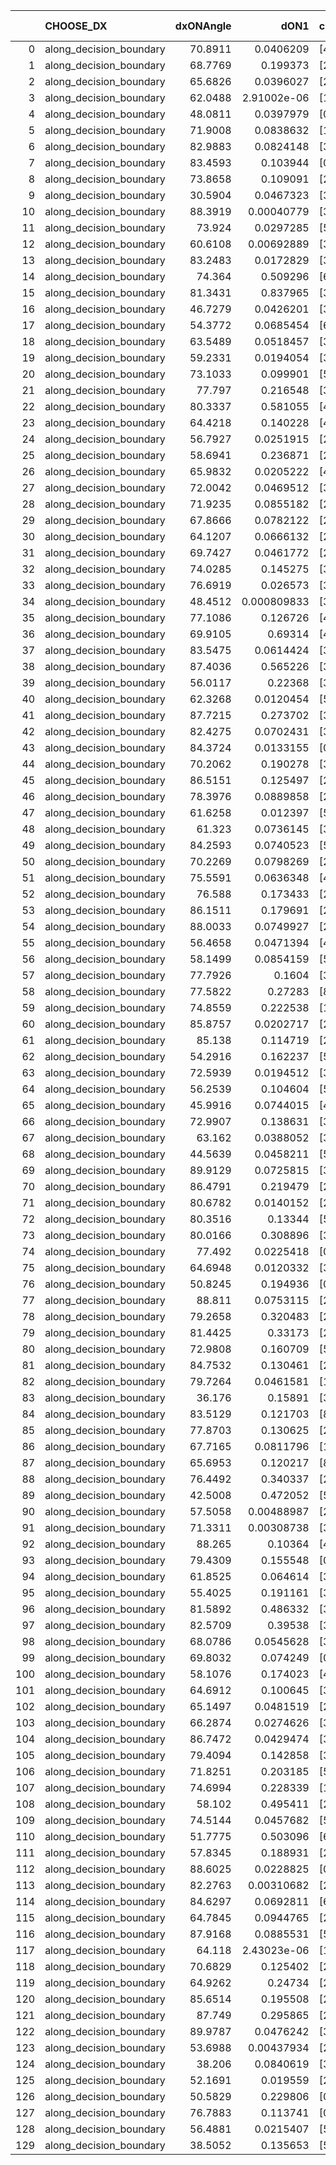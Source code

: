 |     | CHOOSE_DX               |   dxONAngle |        dON1 | cIDON1   |   dON_patch_1 |   nTON |         dON |   dxOFFAngle |       dOFF1 | cIDOFF1   |   dOFF_patch_1 |   nTOFF |        dOFF | SUCCESS   |   nExp |   dual_point_id |   subpoint_time_seconds |   total_execution_time |        logp |        dOFF/dON | Vote dOFF>dON   |
|----:|:------------------------|------------:|------------:|:---------|--------------:|-------:|------------:|-------------:|------------:|:----------|---------------:|--------:|------------:|:----------|-------:|----------------:|------------------------:|-----------------------:|------------:|----------------:|:----------------|
|   0 | along_decision_boundary |     70.8911 | 0.0406209   | [4 6]    |   0.0406209   |      1 | 0.0406209   |      72.9003 | 0.187186    | [4 6]     |    0.187186    |       1 | 0.187186    | True      |      1 |               4 |                2.01199  |                2.48318 |  0          |     4.60812     | True            |
|   1 | along_decision_boundary |     68.7769 | 0.199373    | [2 5]    |   0.199373    |      1 | 0.199373    |      66.6825 | 0.12501     | [2 5]     |    0.12501     |       1 | 0.12501     | False     |      2 |               9 |                3.06853  |                5.71884 | -0.5        |     0.627014    | False           |
|   2 | along_decision_boundary |     65.6826 | 0.0396027   | [2 6]    |   0.0396027   |      1 | 0.0396027   |      66.3313 | 0.125192    | [2 6]     |    0.125192    |       1 | 0.125192    | True      |      3 |              10 |                2.26408  |                7.98917 | -0          |     3.16119     | True            |
|   3 | along_decision_boundary |     62.0488 | 2.91002e-06 | [1 9]    |   2.91002e-06 |      1 | 2.91002e-06 |      67.717  | 0.0945232   | [0 9]     |    0.0945232   |       1 | 0.0945232   | True      |      4 |              14 |                1.53877  |               12.8529  | -0.166667   | 32481.9         | True            |
|   4 | along_decision_boundary |     48.0811 | 0.0397979   | [0 1]    |   0.0397979   |      1 | 0.0397979   |      51.865  | 0.343913    | [0 1]     |    0.343913    |       1 | 0.343913    | True      |      5 |              19 |                3.88772  |               21.3876  | -0.5        |     8.64149     | True            |
|   5 | along_decision_boundary |     71.9008 | 0.0838632   | [1 2]    |   0.0838632   |      1 | 0.0838632   |      84.4415 | 0.0310582   | [0 2]     |    0.0310582   |       1 | 0.0310582   | False     |      6 |              22 |                1.51851  |               23.005   | -0.9        |     0.370344    | False           |
|   6 | along_decision_boundary |     82.9883 | 0.0824148   | [3 6]    |   0.0824148   |      1 | 0.0824148   |      80.3251 | 0.122284    | [3 6]     |    0.122284    |       1 | 0.122284    | True      |      7 |              23 |                2.85305  |               25.8671  | -0.333333   |     1.48377     | True            |
|   7 | along_decision_boundary |     83.4593 | 0.103944    | [0 1]    |   0.103944    |      1 | 0.103944    |      86.3806 | 0.0677467   | [0 1]     |    0.0677467   |       1 | 0.0677467   | False     |      8 |              24 |                1.86302  |               27.7381  | -0.642857   |     0.651762    | False           |
|   8 | along_decision_boundary |     73.8658 | 0.109091    | [2 7]    |   0.109091    |      1 | 0.109091    |      80.2737 | 0.0401511   | [2 7]     |    0.0401511   |       1 | 0.0401511   | False     |      9 |              27 |                2.08167  |               32.6283  | -0.25       |     0.368051    | False           |
|   9 | along_decision_boundary |     30.5904 | 0.0467323   | [3 5]    |   0.0467323   |      1 | 0.0467323   |      48.8763 | 0.0850668   | [3 5]     |    0.0850668   |       1 | 0.0850668   | True      |     10 |              28 |                2.67086  |               35.3082  | -0.0555556  |     1.8203      | True            |
|  10 | along_decision_boundary |     88.3919 | 0.00040779  | [3 4]    |   0.00040779  |      1 | 0.00040779  |      83.8236 | 0.0506897   | [3 4]     |    0.0506897   |       1 | 0.0506897   | True      |     11 |              29 |                1.98294  |               37.2981  | -0.2        |   124.304       | True            |
|  11 | along_decision_boundary |     73.924  | 0.0297285   | [5 6]    |   0.0297285   |      1 | 0.0297285   |      81.4612 | 0.10881     | [5 6]     |    0.10881     |       1 | 0.10881     | True      |     12 |              31 |                2.06278  |               42.0576  | -0.409091   |     3.66011     | True            |
|  12 | along_decision_boundary |     60.6108 | 0.00692889  | [3 5]    |   0.00692889  |      1 | 0.00692889  |      50.064  | 0.0722689   | [3 5]     |    0.0722689   |       1 | 0.0722689   | True      |     13 |              33 |                1.41938  |               47.1103  | -0.666667   |    10.4301      | True            |
|  13 | along_decision_boundary |     83.2483 | 0.0172829   | [3 5]    |   0.0172829   |      1 | 0.0172829   |      70.3566 | 0.0836084   | [3 5]     |    0.0836084   |       1 | 0.0836084   | True      |     14 |              34 |                2.43867  |               49.5555  | -0.961538   |     4.83762     | True            |
|  14 | along_decision_boundary |     74.364  | 0.509296    | [6 9]    |   0.509296    |      1 | 0.509296    |      71.6942 | 0.0289997   | [6 9]     |    0.0289997   |       1 | 0.0289997   | False     |     15 |              35 |                3.8864   |               53.4515  | -1.28571    |     0.0569408   | False           |
|  15 | along_decision_boundary |     81.3431 | 0.837965    | [3 9]    |   0.837965    |      1 | 0.837965    |      66.5942 | 0.00265795  | [3 9]     |    0.00265795  |       1 | 0.00265795  | False     |     16 |              36 |                3.64768  |               57.1042  | -0.833333   |     0.00317191  | False           |
|  16 | along_decision_boundary |     46.7279 | 0.0426201   | [3 9]    |   0.0426201   |      1 | 0.0426201   |      59.1841 | 0.215482    | [3 9]     |    0.215482    |       1 | 0.215482    | True      |     17 |              37 |                1.69315  |               58.8043  | -0.5        |     5.05589     | True            |
|  17 | along_decision_boundary |     54.3772 | 0.0685454   | [6 9]    |   0.0685454   |      1 | 0.0685454   |      66.4991 | 0.212628    | [6 9]     |    0.212628    |       1 | 0.212628    | True      |     18 |              38 |                1.51208  |               60.3254  | -0.735294   |     3.10201     | True            |
|  18 | along_decision_boundary |     63.5489 | 0.0518457   | [3 7]    |   0.0518457   |      1 | 0.0518457   |      63.7438 | 0.0233047   | [3 7]     |    0.0233047   |       1 | 0.0233047   | False     |     19 |              39 |                1.62043  |               61.9508  | -1          |     0.449501    | False           |
|  19 | along_decision_boundary |     59.2331 | 0.0194054   | [3 7]    |   0.0194054   |      1 | 0.0194054   |      61.3187 | 0.049312    | [3 7]     |    0.049312    |       1 | 0.049312    | True      |     20 |              40 |                1.97238  |               63.9301  | -0.657895   |     2.54115     | True            |
|  20 | along_decision_boundary |     73.1033 | 0.099901    | [5 7]    |   0.099901    |      1 | 0.099901    |      73.4849 | 0.156352    | [5 7]     |    0.156352    |       1 | 0.156352    | True      |     21 |              41 |                4.31297  |               68.2481  | -0.9        |     1.56507     | True            |
|  21 | along_decision_boundary |     77.797  | 0.216548    | [3 6]    |   0.216548    |      1 | 0.216548    |      80.3162 | 0.120264    | [3 6]     |    0.120264    |       1 | 0.120264    | False     |     22 |              44 |                2.00046  |               73.9651  | -1.16667    |     0.55537     | False           |
|  22 | along_decision_boundary |     80.3337 | 0.581055    | [4 6]    |   0.581055    |      1 | 0.581055    |      78.5011 | 0.0535036   | [4 6]     |    0.0535036   |       1 | 0.0535036   | False     |     23 |              45 |                4.23062  |               78.2057  | -0.818182   |     0.09208     | False           |
|  23 | along_decision_boundary |     64.4218 | 0.140228    | [4 7]    |   0.140228    |      1 | 0.140228    |      69.9292 | 0.12425     | [4 7]     |    0.12425     |       1 | 0.12425     | False     |     24 |              47 |                2.81293  |               86.8826  | -0.543478   |     0.886057    | False           |
|  24 | along_decision_boundary |     56.7927 | 0.0251915   | [2 6]    |   0.0251915   |      1 | 0.0251915   |      61.8513 | 0.00485955  | [2 6]     |    0.00485955  |       1 | 0.00485955  | False     |     25 |              49 |                1.06166  |               88.0192  | -0.333333   |     0.192904    | False           |
|  25 | along_decision_boundary |     58.6941 | 0.236871    | [2 7]    |   0.236871    |      1 | 0.236871    |      61.3324 | 0.373587    | [2 7]     |    0.373587    |       1 | 0.373587    | True      |     26 |              50 |                5.85179  |               93.8794  | -0.18       |     1.57717     | True            |
|  26 | along_decision_boundary |     65.9832 | 0.0205222   | [4 8]    |   0.0205222   |      1 | 0.0205222   |      69.9113 | 0.131364    | [4 8]     |    0.131364    |       1 | 0.131364    | True      |     27 |              51 |                2.07415  |               95.9627  | -0.307692   |     6.40106     | True            |
|  27 | along_decision_boundary |     72.0042 | 0.0469512   | [3 6]    |   0.0469512   |      1 | 0.0469512   |      76.0031 | 0.0593833   | [3 6]     |    0.0593833   |       1 | 0.0593833   | True      |     28 |              54 |                2.14062  |               99.6424  | -0.462963   |     1.26479     | True            |
|  28 | along_decision_boundary |     71.9235 | 0.0855182   | [2 4]    |   0.0855182   |      1 | 0.0855182   |      63.5129 | 0.0516116   | [2 4]     |    0.0516116   |       1 | 0.0516116   | False     |     29 |              55 |                1.69556  |              101.346   | -0.642857   |     0.603516    | False           |
|  29 | along_decision_boundary |     67.8666 | 0.0782122   | [2 7]    |   0.0782122   |      1 | 0.0782122   |      84.2057 | 0.128382    | [2 7]     |    0.128382    |       1 | 0.128382    | True      |     30 |              56 |                3.64866  |              105.003   | -0.431034   |     1.64146     | True            |
|  30 | along_decision_boundary |     64.1207 | 0.0666132   | [2 7]    |   0.0666132   |      1 | 0.0666132   |      79.7669 | 0.140213    | [2 7]     |    0.140213    |       1 | 0.140213    | True      |     31 |              57 |                2.69145  |              107.704   | -0.6        |     2.10488     | True            |
|  31 | along_decision_boundary |     69.7427 | 0.0461772   | [2 7]    |   0.0461772   |      1 | 0.0461772   |      83.9626 | 0.0888176   | [2 7]     |    0.0888176   |       1 | 0.0888176   | True      |     32 |              58 |                1.74449  |              109.456   | -0.790323   |     1.92341     | True            |
|  32 | along_decision_boundary |     74.0285 | 0.145275    | [3 6]    |   0.145275    |      1 | 0.145275    |      82.4546 | 0.0342479   | [3 6]     |    0.0342479   |       1 | 0.0342479   | False     |     33 |              61 |                1.78695  |              115.878   | -1          |     0.235745    | False           |
|  33 | along_decision_boundary |     76.6919 | 0.026573    | [3 4]    |   0.026573    |      1 | 0.026573    |      72.5862 | 0.0231187   | [3 4]     |    0.0231187   |       1 | 0.0231187   | False     |     34 |              63 |                1.4104   |              120.874   | -0.742424   |     0.870007    | False           |
|  34 | along_decision_boundary |     48.4512 | 0.000809833 | [3 6]    |   0.000809833 |      1 | 0.000809833 |      60.825  | 0.00583033  | [3 6]     |    0.00583033  |       1 | 0.00583033  | True      |     35 |              64 |                1.03885  |              121.919   | -0.529412   |     7.19942     | True            |
|  35 | along_decision_boundary |     77.1086 | 0.126726    | [4 6]    |   0.126726    |      1 | 0.126726    |      83.7193 | 0.123332    | [4 6]     |    0.123332    |       1 | 0.123332    | False     |     36 |              70 |                1.70074  |              128.465   | -0.7        |     0.973215    | False           |
|  36 | along_decision_boundary |     69.9105 | 0.69314     | [4 6]    |   0.69314     |      1 | 0.69314     |      61.0311 | 0.310559    | [4 6]     |    0.310559    |       1 | 0.310559    | False     |     37 |              72 |                5.68237  |              136.915   | -0.5        |     0.448047    | False           |
|  37 | along_decision_boundary |     83.5475 | 0.0614424   | [3 5]    |   0.0614424   |      1 | 0.0614424   |      78.7712 | 0.0858227   | [3 5]     |    0.0858227   |       1 | 0.0858227   | True      |     38 |              73 |                2.40313  |              139.323   | -0.337838   |     1.3968      | True            |
|  38 | along_decision_boundary |     87.4036 | 0.565226    | [3 5]    |   0.565226    |      1 | 0.565226    |      59.233  | 0.0881115   | [3 5]     |    0.0881115   |       1 | 0.0881115   | False     |     39 |              74 |                7.59922  |              146.929   | -0.473684   |     0.155887    | False           |
|  39 | along_decision_boundary |     56.0117 | 0.22368     | [3 5]    |   0.22368     |      1 | 0.22368     |      63.9296 | 0.0172351   | [3 5]     |    0.0172351   |       1 | 0.0172351   | False     |     40 |              75 |                2.62135  |              149.558   | -0.320513   |     0.0770526   | False           |
|  40 | along_decision_boundary |     62.3268 | 0.0120454   | [5 9]    |   0.0120454   |      1 | 0.0120454   |      68.7388 | 0.0255558   | [5 9]     |    0.0255558   |       1 | 0.0255558   | True      |     41 |              78 |                0.944486 |              155.288   | -0.2        |     2.12162     | True            |
|  41 | along_decision_boundary |     87.7215 | 0.273702    | [3 7]    |   0.273702    |      1 | 0.273702    |      73.5631 | 0.429858    | [3 7]     |    0.429858    |       1 | 0.429858    | True      |     42 |              79 |                4.54558  |              159.84    | -0.304878   |     1.57054     | True            |
|  42 | along_decision_boundary |     82.4275 | 0.0702431   | [3 5]    |   0.0702431   |      1 | 0.0702431   |      78.3163 | 0.0254879   | [3 5]     |    0.0254879   |       1 | 0.0254879   | False     |     43 |              80 |                1.53598  |              161.382   | -0.428571   |     0.362853    | False           |
|  43 | along_decision_boundary |     84.3724 | 0.0133155   | [0 1]    |   0.0133155   |      1 | 0.0133155   |      87.2036 | 0.0243981   | [0 1]     |    0.0243981   |       1 | 0.0243981   | True      |     44 |              81 |                1.18412  |              162.572   | -0.290698   |     1.83231     | True            |
|  44 | along_decision_boundary |     70.2062 | 0.190278    | [3 5]    |   0.190278    |      1 | 0.190278    |      75.3686 | 0.00812872  | [3 5]     |    0.00812872  |       1 | 0.00812872  | False     |     45 |              83 |                1.04267  |              168.88    | -0.409091   |     0.0427202   | False           |
|  45 | along_decision_boundary |     86.5151 | 0.125497    | [2 6]    |   0.125497    |      1 | 0.125497    |      63.2839 | 0.267173    | [2 6]     |    0.267173    |       1 | 0.267173    | True      |     46 |              91 |                2.44739  |              179.44    | -0.277778   |     2.12892     | True            |
|  46 | along_decision_boundary |     78.3976 | 0.0889858   | [2 6]    |   0.0889858   |      1 | 0.0889858   |      78.1305 | 0.59019     | [2 6]     |    0.59019     |       1 | 0.59019     | True      |     47 |              92 |                3.60908  |              183.055   | -0.391304   |     6.63241     | True            |
|  47 | along_decision_boundary |     61.6258 | 0.012397    | [5 6]    |   0.012397    |      1 | 0.012397    |      74.6493 | 0.0312448   | [5 6]     |    0.0312448   |       1 | 0.0312448   | True      |     48 |              94 |                1.2481   |              184.351   | -0.521277   |     2.52035     | True            |
|  48 | along_decision_boundary |     61.323  | 0.0736145   | [3 6]    |   0.0736145   |      1 | 0.0736145   |      71.4716 | 0.0783782   | [3 6]     |    0.0783782   |       1 | 0.0783782   | True      |     49 |              95 |                2.22296  |              186.58    | -0.666667   |     1.06471     | True            |
|  49 | along_decision_boundary |     84.2593 | 0.0740523   | [5 7]    |   0.0740523   |      1 | 0.0740523   |      76.9748 | 0.131555    | [5 7]     |    0.131555    |       1 | 0.131555    | True      |     50 |              97 |                2.03155  |              188.681   | -0.826531   |     1.77651     | True            |
|  50 | along_decision_boundary |     70.2269 | 0.0798269   | [2 6]    |   0.0798269   |      1 | 0.0798269   |      57.221  | 0.117242    | [2 6]     |    0.117242    |       1 | 0.117242    | True      |     51 |              98 |                3.07863  |              191.766   | -1          |     1.46871     | True            |
|  51 | along_decision_boundary |     75.5591 | 0.0636348   | [4 7]    |   0.0636348   |      1 | 0.0636348   |      65.9319 | 0.0500198   | [4 7]     |    0.0500198   |       1 | 0.0500198   | False     |     52 |             101 |                2.02496  |              193.886   | -1.18627    |     0.786045    | False           |
|  52 | along_decision_boundary |     76.588  | 0.173433    | [2 6]    |   0.173433    |      1 | 0.173433    |      78.2755 | 0.0822177   | [2 6]     |    0.0822177   |       1 | 0.0822177   | False     |     53 |             102 |                1.67147  |              195.565   | -0.961538   |     0.47406     | False           |
|  53 | along_decision_boundary |     86.1511 | 0.179691    | [2 5]    |   0.179691    |      1 | 0.179691    |      72.8221 | 0.0575291   | [2 5]     |    0.0575291   |       1 | 0.0575291   | False     |     54 |             103 |                2.87887  |              198.452   | -0.764151   |     0.320157    | False           |
|  54 | along_decision_boundary |     88.0033 | 0.0749927   | [2 9]    |   0.0749927   |      1 | 0.0749927   |      86.544  | 0.00631887  | [2 9]     |    0.00631887  |       1 | 0.00631887  | False     |     55 |             106 |                1.97203  |              202.863   | -0.592593   |     0.0842597   | False           |
|  55 | along_decision_boundary |     56.4658 | 0.0471394   | [4 7]    |   0.0471394   |      1 | 0.0471394   |      62.5396 | 0.181889    | [4 7]     |    0.181889    |       1 | 0.181889    | True      |     56 |             108 |                2.04981  |              204.976   | -0.445455   |     3.85854     | True            |
|  56 | along_decision_boundary |     58.1499 | 0.0854159   | [5 9]    |   0.0854159   |      1 | 0.0854159   |      58.7393 | 0.114556    | [5 9]     |    0.114556    |       1 | 0.114556    | True      |     57 |             110 |                2.05839  |              207.079   | -0.571429   |     1.34115     | True            |
|  57 | along_decision_boundary |     77.7926 | 0.1604      | [3 5]    |   0.1604      |      1 | 0.1604      |      74.0473 | 0.152842    | [3 5]     |    0.152842    |       1 | 0.152842    | False     |     58 |             111 |                3.68985  |              210.778   | -0.710526   |     0.95288     | False           |
|  58 | along_decision_boundary |     77.5822 | 0.27283     | [8 9]    |   0.27283     |      1 | 0.27283     |      62.18   | 0.018659    | [8 9]     |    0.018659    |       1 | 0.018659    | False     |     59 |             112 |                5.64697  |              216.43    | -0.551724   |     0.0683907   | False           |
|  59 | along_decision_boundary |     74.8559 | 0.222538    | [1 2]    |   0.222538    |      1 | 0.222538    |      76.2928 | 0.146167    | [0 2]     |    0.146167    |       1 | 0.146167    | False     |     60 |             113 |                2.28509  |              218.723   | -0.415254   |     0.656817    | False           |
|  60 | along_decision_boundary |     85.8757 | 0.0202717   | [2 3]    |   0.0202717   |      1 | 0.0202717   |      80.5984 | 0.0631791   | [2 3]     |    0.0631791   |       1 | 0.0631791   | True      |     61 |             114 |                2.49733  |              221.229   | -0.3        |     3.11661     | True            |
|  61 | along_decision_boundary |     85.138  | 0.114719    | [2 6]    |   0.114719    |      1 | 0.114719    |      70.36   | 0.0181202   | [2 6]     |    0.0181202   |       1 | 0.0181202   | False     |     62 |             115 |                1.41123  |              222.648   | -0.401639   |     0.157953    | False           |
|  62 | along_decision_boundary |     54.2916 | 0.162237    | [5 6]    |   0.162237    |      1 | 0.162237    |      65.1187 | 0.0951709   | [5 6]     |    0.0951709   |       1 | 0.0951709   | False     |     63 |             116 |                1.38108  |              224.034   | -0.290323   |     0.586616    | False           |
|  63 | along_decision_boundary |     72.5939 | 0.0194512   | [3 5]    |   0.0194512   |      1 | 0.0194512   |      59.0333 | 0.150361    | [3 5]     |    0.150361    |       1 | 0.150361    | True      |     64 |             117 |                1.94855  |              225.988   | -0.198413   |     7.73015     | True            |
|  64 | along_decision_boundary |     56.2539 | 0.104604    | [5 7]    |   0.104604    |      1 | 0.104604    |      67.7979 | 0.0474291   | [5 7]     |    0.0474291   |       1 | 0.0474291   | False     |     65 |             120 |                1.71797  |              231.262   | -0.28125    |     0.453418    | False           |
|  65 | along_decision_boundary |     45.9916 | 0.0744015   | [4 5]    |   0.0744015   |      1 | 0.0744015   |      85.9799 | 0.116278    | [4 5]     |    0.116278    |       1 | 0.116278    | True      |     66 |             121 |                2.68705  |              233.958   | -0.192308   |     1.56284     | True            |
|  66 | along_decision_boundary |     72.9907 | 0.138631    | [3 6]    |   0.138631    |      1 | 0.138631    |      77.843  | 0.134684    | [3 6]     |    0.134684    |       1 | 0.134684    | False     |     67 |             122 |                2.06809  |              236.035   | -0.272727   |     0.971527    | False           |
|  67 | along_decision_boundary |     63.162  | 0.0388052   | [3 6]    |   0.0388052   |      1 | 0.0388052   |      74.0948 | 0.0836147   | [3 6]     |    0.0836147   |       1 | 0.0836147   | True      |     68 |             123 |                2.16122  |              238.206   | -0.186567   |     2.15473     | True            |
|  68 | along_decision_boundary |     44.5639 | 0.0458211   | [5 6]    |   0.0458211   |      1 | 0.0458211   |      59.1953 | 0.3139      | [5 6]     |    0.3139      |       1 | 0.3139      | True      |     69 |             124 |                1.68332  |              239.899   | -0.264706   |     6.85055     | True            |
|  69 | along_decision_boundary |     89.9129 | 0.0725815   | [3 6]    |   0.0725815   |      1 | 0.0725815   |      80.6305 | 0.036718    | [3 6]     |    0.036718    |       1 | 0.036718    | False     |     70 |             125 |                1.36803  |              241.279   | -0.355072   |     0.505886    | False           |
|  70 | along_decision_boundary |     86.4791 | 0.219479    | [2 3]    |   0.219479    |      1 | 0.219479    |      66.2268 | 0.0538926   | [2 3]     |    0.0538926   |       1 | 0.0538926   | False     |     71 |             126 |                3.49262  |              244.777   | -0.257143   |     0.245548    | False           |
|  71 | along_decision_boundary |     80.6782 | 0.0140152   | [2 7]    |   0.0140152   |      1 | 0.0140152   |      84.1388 | 0.0205752   | [2 7]     |    0.0205752   |       1 | 0.0205752   | True      |     72 |             128 |                0.996625 |              245.835   | -0.176056   |     1.46807     | True            |
|  72 | along_decision_boundary |     80.3516 | 0.13344     | [5 6]    |   0.13344     |      1 | 0.13344     |      71.4686 | 0.0244074   | [5 6]     |    0.0244074   |       1 | 0.0244074   | False     |     73 |             130 |                1.34361  |              247.238   | -0.25       |     0.182909    | False           |
|  73 | along_decision_boundary |     80.0166 | 0.308896    | [3 5]    |   0.308896    |      1 | 0.308896    |      66.8304 | 0.160389    | [3 5]     |    0.160389    |       1 | 0.160389    | False     |     74 |             133 |                4.18763  |              254.272   | -0.171233   |     0.519231    | False           |
|  74 | along_decision_boundary |     77.492  | 0.0225418   | [0 1]    |   0.0225418   |      1 | 0.0225418   |      71.2455 | 0.316846    | [0 1]     |    0.316846    |       1 | 0.316846    | True      |     75 |             134 |                2.69976  |              256.981   | -0.108108   |    14.056       | True            |
|  75 | along_decision_boundary |     64.6948 | 0.0120332   | [3 6]    |   0.0120332   |      1 | 0.0120332   |      69.1928 | 0.14274     | [3 6]     |    0.14274     |       1 | 0.14274     | True      |     76 |             135 |                2.16698  |              259.156   | -0.166667   |    11.8622      | True            |
|  76 | along_decision_boundary |     50.8245 | 0.194936    | [0 3]    |   0.194936    |      1 | 0.194936    |      68.4963 | 0.197613    | [1 3]     |    0.197613    |       1 | 0.197613    | True      |     77 |             139 |                4.05614  |              264.752   | -0.236842   |     1.01373     | True            |
|  77 | along_decision_boundary |     88.811  | 0.0753115   | [2 9]    |   0.0753115   |      1 | 0.0753115   |      85.8712 | 0.0918083   | [2 9]     |    0.0918083   |       1 | 0.0918083   | True      |     78 |             141 |                1.37105  |              271.605   | -0.318182   |     1.21905     | True            |
|  78 | along_decision_boundary |     79.2658 | 0.320483    | [2 6]    |   0.320483    |      1 | 0.320483    |      73.8786 | 0.0718283   | [2 6]     |    0.0718283   |       1 | 0.0718283   | False     |     79 |             144 |                2.92479  |              276.984   | -0.410256   |     0.224125    | False           |
|  79 | along_decision_boundary |     81.4425 | 0.33173     | [2 4]    |   0.33173     |      1 | 0.33173     |      77.0135 | 0.0556341   | [2 4]     |    0.0556341   |       1 | 0.0556341   | False     |     80 |             145 |                3.38186  |              280.371   | -0.310127   |     0.167709    | False           |
|  80 | along_decision_boundary |     72.9808 | 0.160709    | [5 6]    |   0.160709    |      1 | 0.160709    |      80.8498 | 0.0806957   | [5 6]     |    0.0806957   |       1 | 0.0806957   | False     |     81 |             146 |                2.74975  |              283.128   | -0.225      |     0.502122    | False           |
|  81 | along_decision_boundary |     84.7532 | 0.130461    | [2 7]    |   0.130461    |      1 | 0.130461    |      85.2649 | 0.245113    | [2 7]     |    0.245113    |       1 | 0.245113    | True      |     82 |             148 |                1.60373  |              284.776   | -0.154321   |     1.87882     | True            |
|  82 | along_decision_boundary |     79.7264 | 0.0461581   | [1 5]    |   0.0461581   |      1 | 0.0461581   |      80.4148 | 2.99278e-05 | [1 5]     |    2.99278e-05 |       1 | 2.99278e-05 | False     |     83 |             152 |                1.34178  |              290.134   | -0.219512   |     0.000648377 | False           |
|  83 | along_decision_boundary |     36.176  | 0.15891     | [3 5]    |   0.15891     |      1 | 0.15891     |      50.5668 | 0.414738    | [3 5]     |    0.414738    |       1 | 0.414738    | True      |     84 |             153 |                3.01947  |              293.162   | -0.150602   |     2.6099      | True            |
|  84 | along_decision_boundary |     83.5129 | 0.121703    | [8 9]    |   0.121703    |      1 | 0.121703    |      81.3854 | 0.0377179   | [8 9]     |    0.0377179   |       1 | 0.0377179   | False     |     85 |             154 |                2.18009  |              295.347   | -0.214286   |     0.309918    | False           |
|  85 | along_decision_boundary |     77.8703 | 0.130625    | [2 7]    |   0.130625    |      1 | 0.130625    |      58.3059 | 0.0641438   | [2 7]     |    0.0641438   |       1 | 0.0641438   | False     |     86 |             156 |                2.5084   |              304.007   | -0.147059   |     0.491051    | False           |
|  86 | along_decision_boundary |     67.7165 | 0.0811796   | [1 2]    |   0.0811796   |      1 | 0.0811796   |      57.0983 | 0.0134375   | [0 2]     |    0.0134375   |       1 | 0.0134375   | False     |     87 |             157 |                1.34711  |              305.36    | -0.0930233  |     0.165527    | False           |
|  87 | along_decision_boundary |     65.6953 | 0.120217    | [8 9]    |   0.120217    |      1 | 0.120217    |      86.8319 | 0.00859057  | [8 9]     |    0.00859057  |       1 | 0.00859057  | False     |     88 |             159 |                1.42509  |              306.838   | -0.0517241  |     0.0714587   | False           |
|  88 | along_decision_boundary |     76.4492 | 0.340337    | [2 3]    |   0.340337    |      1 | 0.340337    |      68.7723 | 0.320449    | [2 3]     |    0.320449    |       1 | 0.320449    | False     |     89 |             161 |                5.70149  |              312.609   | -0.0227273  |     0.941563    | False           |
|  89 | along_decision_boundary |     42.5008 | 0.472052    | [5 6]    |   0.472052    |      1 | 0.472052    |      36.4505 | 0.0326428   | [5 6]     |    0.0326428   |       1 | 0.0326428   | False     |     90 |             163 |                4.24301  |              320.149   | -0.00561798 |     0.0691509   | False           |
|  90 | along_decision_boundary |     57.5058 | 0.00488987  | [2 6]    |   0.00488987  |      1 | 0.00488987  |      61.9787 | 0.348079    | [2 6]     |    0.348079    |       1 | 0.348079    | True      |     91 |             165 |                2.73334  |              322.936   | -0          |    71.1837      | True            |
|  91 | along_decision_boundary |     71.3311 | 0.00308738  | [3 4]    |   0.00308738  |      1 | 0.00308738  |      86.3244 | 0.097639    | [3 4]     |    0.097639    |       1 | 0.097639    | True      |     92 |             167 |                1.54141  |              327.481   | -0.00549451 |    31.6252      | True            |
|  92 | along_decision_boundary |     88.265  | 0.10364     | [4 7]    |   0.10364     |      1 | 0.10364     |      87.7529 | 0.475321    | [4 7]     |    0.475321    |       1 | 0.475321    | True      |     93 |             168 |                3.46294  |              330.954   | -0.0217391  |     4.58625     | True            |
|  93 | along_decision_boundary |     79.4309 | 0.155548    | [0 2]    |   0.155548    |      1 | 0.155548    |      60.4251 | 0.000135919 | [1 2]     |    0.000135919 |       1 | 0.000135919 | False     |     94 |             169 |                1.1449   |              332.106   | -0.0483871  |     0.000873813 | False           |
|  94 | along_decision_boundary |     61.8525 | 0.064614    | [3 6]    |   0.064614    |      1 | 0.064614    |      65.7165 | 0.160098    | [3 6]     |    0.160098    |       1 | 0.160098    | True      |     95 |             171 |                1.74189  |              335.372   | -0.0212766  |     2.47776     | True            |
|  95 | along_decision_boundary |     55.4025 | 0.191161    | [3 5]    |   0.191161    |      1 | 0.191161    |      76.1833 | 0.0567295   | [3 5]     |    0.0567295   |       1 | 0.0567295   | False     |     96 |             172 |                1.25665  |              336.634   | -0.0473684  |     0.296764    | False           |
|  96 | along_decision_boundary |     81.5892 | 0.486332    | [3 7]    |   0.486332    |      1 | 0.486332    |      71.8145 | 0.059613    | [3 7]     |    0.059613    |       1 | 0.059613    | False     |     97 |             173 |                3.54105  |              340.181   | -0.0208333  |     0.122577    | False           |
|  97 | along_decision_boundary |     82.5709 | 0.39538     | [3 6]    |   0.39538     |      1 | 0.39538     |      68.1931 | 0.283502    | [3 6]     |    0.283502    |       1 | 0.283502    | False     |     98 |             175 |                4.31486  |              347.332   | -0.00515464 |     0.717036    | False           |
|  98 | along_decision_boundary |     68.0786 | 0.0545628   | [3 5]    |   0.0545628   |      1 | 0.0545628   |      75.593  | 0.00958828  | [3 5]     |    0.00958828  |       1 | 0.00958828  | False     |     99 |             177 |                1.59136  |              353.015   | -0          |     0.175729    | False           |
|  99 | along_decision_boundary |     69.8032 | 0.074249    | [0 1]    |   0.074249    |      1 | 0.074249    |      67.7276 | 0.0375218   | [0 1]     |    0.0375218   |       1 | 0.0375218   | False     |    100 |             179 |                1.54821  |              356.22    | -0.00505051 |     0.505351    | False           |
| 100 | along_decision_boundary |     58.1076 | 0.174023    | [4 6]    |   0.174023    |      1 | 0.174023    |      65.0567 | 0.534205    | [4 6]     |    0.534205    |       1 | 0.534205    | True      |    101 |             184 |                4.34461  |              365.996   | -0.02       |     3.06974     | True            |
| 101 | along_decision_boundary |     64.6912 | 0.100645    | [3 7]    |   0.100645    |      1 | 0.100645    |      71.1317 | 0.329783    | [3 7]     |    0.329783    |       1 | 0.329783    | True      |    102 |             188 |                5.45472  |              375.827   | -0.0049505  |     3.2767      | True            |
| 102 | along_decision_boundary |     65.1497 | 0.0481519   | [2 4]    |   0.0481519   |      1 | 0.0481519   |      80.84   | 0.229074    | [2 4]     |    0.229074    |       1 | 0.229074    | True      |    103 |             189 |                2.28859  |              378.125   | -0          |     4.75732     | True            |
| 103 | along_decision_boundary |     66.2874 | 0.0274626   | [3 7]    |   0.0274626   |      1 | 0.0274626   |      86.5231 | 0.0442589   | [3 7]     |    0.0442589   |       1 | 0.0442589   | True      |    104 |             190 |                2.25531  |              380.385   | -0.00485437 |     1.6116      | True            |
| 104 | along_decision_boundary |     86.7472 | 0.0429474   | [3 5]    |   0.0429474   |      1 | 0.0429474   |      73.7571 | 0.0709934   | [3 5]     |    0.0709934   |       1 | 0.0709934   | True      |    105 |             191 |                1.86152  |              382.251   | -0.0192308  |     1.65303     | True            |
| 105 | along_decision_boundary |     79.4094 | 0.142858    | [3 5]    |   0.142858    |      1 | 0.142858    |      62.1322 | 0.349342    | [3 5]     |    0.349342    |       1 | 0.349342    | True      |    106 |             192 |                3.95948  |              386.217   | -0.0428571  |     2.44537     | True            |
| 106 | along_decision_boundary |     71.8251 | 0.203185    | [5 6]    |   0.203185    |      1 | 0.203185    |      82.6771 | 0.0531589   | [5 6]     |    0.0531589   |       1 | 0.0531589   | False     |    107 |             196 |                2.77837  |              395.997   | -0.0754717  |     0.261629    | False           |
| 107 | along_decision_boundary |     74.6994 | 0.228339    | [1 9]    |   0.228339    |      1 | 0.228339    |      68.3505 | 0.394629    | [0 9]     |    0.394629    |       1 | 0.394629    | True      |    108 |             199 |                2.08367  |              401.713   | -0.0420561  |     1.72826     | True            |
| 108 | along_decision_boundary |     58.102  | 0.495411    | [2 6]    |   0.495411    |      1 | 0.495411    |      55.1069 | 0.00793183  | [2 6]     |    0.00793183  |       1 | 0.00793183  | False     |    109 |             200 |                5.42905  |              407.148   | -0.0740741  |     0.0160106   | False           |
| 109 | along_decision_boundary |     74.5144 | 0.0457682   | [5 6]    |   0.0457682   |      1 | 0.0457682   |      83.0176 | 0.0263376   | [5 6]     |    0.0263376   |       1 | 0.0263376   | False     |    110 |             205 |                1.43855  |              410.181   | -0.0412844  |     0.575456    | False           |
| 110 | along_decision_boundary |     51.7775 | 0.503096    | [6 7]    |   0.503096    |      1 | 0.503096    |      49.6179 | 0.186308    | [6 7]     |    0.186308    |       1 | 0.186308    | False     |    111 |             207 |                3.31378  |              413.55    | -0.0181818  |     0.370324    | False           |
| 111 | along_decision_boundary |     57.8345 | 0.188931    | [2 7]    |   0.188931    |      1 | 0.188931    |      63.035  | 0.0312177   | [2 7]     |    0.0312177   |       1 | 0.0312177   | False     |    112 |             208 |                1.10967  |              414.668   | -0.0045045  |     0.165233    | False           |
| 112 | along_decision_boundary |     88.6025 | 0.0228825   | [0 8]    |   0.0228825   |      1 | 0.0228825   |      69.6013 | 0.124832    | [0 8]     |    0.124832    |       1 | 0.124832    | True      |    113 |             211 |                1.7151   |              420.207   | -0          |     5.45535     | True            |
| 113 | along_decision_boundary |     82.2763 | 0.00310682  | [2 6]    |   0.00310682  |      1 | 0.00310682  |      89.6472 | 0.0983501   | [2 6]     |    0.0983501   |       1 | 0.0983501   | True      |    114 |             217 |                1.42104  |              427.494   | -0.00442478 |    31.6562      | True            |
| 114 | along_decision_boundary |     84.6297 | 0.0692811   | [6 9]    |   0.0692811   |      1 | 0.0692811   |      84.0093 | 0.117421    | [6 9]     |    0.117421    |       1 | 0.117421    | True      |    115 |             218 |                1.40801  |              428.907   | -0.0175439  |     1.69486     | True            |
| 115 | along_decision_boundary |     64.7845 | 0.0944765   | [2 5]    |   0.0944765   |      1 | 0.0944765   |      59.1415 | 0.301626    | [2 5]     |    0.301626    |       1 | 0.301626    | True      |    116 |             219 |                3.14348  |              432.056   | -0.0391304  |     3.19261     | True            |
| 116 | along_decision_boundary |     87.9168 | 0.0885531   | [5 9]    |   0.0885531   |      1 | 0.0885531   |      62.5709 | 0.0054465   | [5 9]     |    0.0054465   |       1 | 0.0054465   | False     |    117 |             221 |                2.55425  |              436.691   | -0.0689655  |     0.0615055   | False           |
| 117 | along_decision_boundary |     64.118  | 2.43023e-06 | [1 4]    |   2.43023e-06 |      1 | 2.43023e-06 |      73.3344 | 0.174751    | [0 4]     |    0.174751    |       1 | 0.174751    | True      |    118 |             223 |                1.80025  |              438.541   | -0.0384615  | 71907.2         | True            |
| 118 | along_decision_boundary |     70.6829 | 0.125402    | [2 9]    |   0.125402    |      1 | 0.125402    |      76.1245 | 0.106445    | [2 9]     |    0.106445    |       1 | 0.106445    | False     |    119 |             224 |                1.84971  |              440.399   | -0.0677966  |     0.84883     | False           |
| 119 | along_decision_boundary |     64.9262 | 0.24734     | [2 6]    |   0.24734     |      1 | 0.24734     |      78.4144 | 0.0304144   | [2 6]     |    0.0304144   |       1 | 0.0304144   | False     |    120 |             226 |                1.68139  |              442.138   | -0.0378151  |     0.122966    | False           |
| 120 | along_decision_boundary |     85.6514 | 0.195508    | [2 6]    |   0.195508    |      1 | 0.195508    |      69.7874 | 0.0876875   | [2 6]     |    0.0876875   |       1 | 0.0876875   | False     |    121 |             227 |                2.19098  |              444.338   | -0.0166667  |     0.448512    | False           |
| 121 | along_decision_boundary |     87.749  | 0.295865    | [2 7]    |   0.295865    |      1 | 0.295865    |      70.349  | 0.48929     | [2 7]     |    0.48929     |       1 | 0.48929     | True      |    122 |             230 |                4.14164  |              448.581   | -0.00413223 |     1.65376     | True            |
| 122 | along_decision_boundary |     89.9787 | 0.0476242   | [3 8]    |   0.0476242   |      1 | 0.0476242   |      78.4388 | 0.0517805   | [3 8]     |    0.0517805   |       1 | 0.0517805   | True      |    123 |             232 |                1.09248  |              451.518   | -0.0163934  |     1.08727     | True            |
| 123 | along_decision_boundary |     53.6988 | 0.00437934  | [2 6]    |   0.00437934  |      1 | 0.00437934  |      59.9736 | 0.0822124   | [2 6]     |    0.0822124   |       1 | 0.0822124   | True      |    124 |             234 |                2.53937  |              457.739   | -0.0365854  |    18.7728      | True            |
| 124 | along_decision_boundary |     38.206  | 0.0840619   | [3 6]    |   0.0840619   |      1 | 0.0840619   |      39.1199 | 0.11003     | [3 6]     |    0.11003     |       1 | 0.11003     | True      |    125 |             235 |                3.54145  |              461.288   | -0.0645161  |     1.30892     | True            |
| 125 | along_decision_boundary |     52.1691 | 0.019559    | [2 6]    |   0.019559    |      1 | 0.019559    |      60.3476 | 0.154085    | [2 6]     |    0.154085    |       1 | 0.154085    | True      |    126 |             236 |                2.4528   |              463.751   | -0.1        |     7.87796     | True            |
| 126 | along_decision_boundary |     50.5829 | 0.229806    | [0 1]    |   0.229806    |      1 | 0.229806    |      53.9645 | 0.322174    | [0 1]     |    0.322174    |       1 | 0.322174    | True      |    127 |             237 |                4.31062  |              468.071   | -0.142857   |     1.40194     | True            |
| 127 | along_decision_boundary |     76.7883 | 0.113741    | [0 1]    |   0.113741    |      1 | 0.113741    |      77.7978 | 0.141557    | [0 1]     |    0.141557    |       1 | 0.141557    | True      |    128 |             239 |                3.28726  |              471.42    | -0.192913   |     1.24456     | True            |
| 128 | along_decision_boundary |     56.4881 | 0.0215407   | [5 7]    |   0.0215407   |      1 | 0.0215407   |      63.0074 | 0.160051    | [5 7]     |    0.160051    |       1 | 0.160051    | True      |    129 |             241 |                2.37573  |              475.667   | -0.25       |     7.43016     | True            |
| 129 | along_decision_boundary |     38.5052 | 0.135653    | [5 7]    |   0.135653    |      1 | 0.135653    |      44.6061 | 0.0926639   | [5 7]     |    0.0926639   |       1 | 0.0926639   | False     |    130 |             242 |                2.02472  |              477.699   | -0.313953   |     0.683093    | False           |